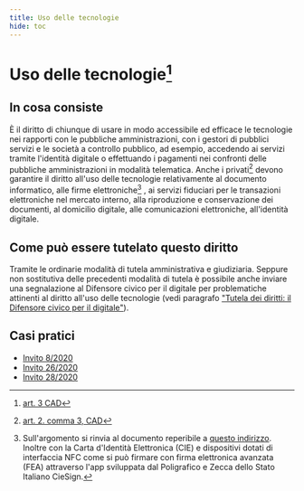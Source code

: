 ```yaml
---
title: Uso delle tecnologie
hide: toc
---
```


# Uso delle tecnologie[^1]

## In cosa consiste

È il diritto di chiunque di usare in modo accessibile ed efficace le tecnologie nei rapporti con le pubbliche amministrazioni, con i gestori di pubblici servizi e le società a controllo pubblico, ad esempio, accedendo ai servizi tramite l'identità digitale o effettuando i pagamenti nei confronti delle pubbliche amministrazioni in modalità telematica. Anche i privati[^2] devono garantire il diritto all'uso delle tecnologie relativamente al documento informatico, alle firme elettroniche[^3] , ai servizi fiduciari per le transazioni elettroniche nel mercato interno, alla riproduzione e conservazione dei documenti, al domicilio digitale, alle comunicazioni elettroniche, all'identità digitale.

## Come può essere tutelato questo diritto

Tramite le ordinarie modalità di tutela amministrativa e giudiziaria. Seppure non sostitutiva delle precedenti modalità di tutela è possibile anche inviare una segnalazione al Difensore civico per il digitale per problematiche attinenti al diritto all'uso delle tecnologie (vedi paragrafo ["Tutela dei diritti: il Difensore civico per il digitale"](tutela-dei-diritti.md)).

## Casi pratici

- [Invito 8/2020](https://www.agid.gov.it/sites/default/files/repository_files/adg-2020-0006026-allegato-segn_122-2019_inviton8-2020_maeci.pdf)
- [Invito 26/2020](https://www.agid.gov.it/sites/default/files/repository_files/adg-2020-0014892-allegato-segnalazione_80_2020_invito26-2020.pdf)
- [Invito 28/2020](https://www.agid.gov.it/sites/default/files/repository_files/adg-2020-0014897-allegato-segnalazione_107_2020_invito28-2020.pdf)



[^1]: [art. 3 CAD](http://www.normattiva.it/uri-res/N2Ls?urn:nir:stato:decreto.legislativo:2005-03-07;82!vig=2021-05-27~art3)
[^2]: [art. 2. comma 3, CAD](http://www.normattiva.it/uri-res/N2Ls?urn:nir:stato:decreto.legislativo:2005-03-07;82!vig=2021-05-27~art2)
[^3]: Sull'argomento si rinvia al documento reperibile a [questo indirizzo](https://www.agid.gov.it/sites/default/files/repository_files/tipologie_di_firme_e_sigilli_elettronici_v1_dicembre_2019.pdf). Inoltre con la Carta d'Identità Elettronica (CIE) e dispositivi dotati di interfaccia NFC come si può firmare con firma elettronica avanzata (FEA) attraverso l'app sviluppata dal Poligrafico e Zecca dello Stato Italiano CieSign.
